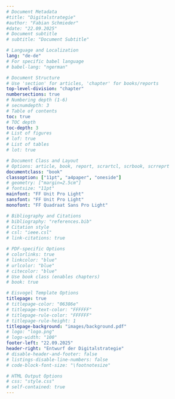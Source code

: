 ```yaml
---
# Document Metadata
#title: "Digitalstrategie"
#author: "Fabian Schmieder"
#date: "22.09.2025"
# Document subtitle
# subtitle: "Document Subtitle"

# Language and Localization
lang: "de-de"
# For specific babel language
# babel-lang: "ngerman"

# Document Structure
# Use 'section' for articles, 'chapter' for books/reports
top-level-division: "chapter"
numbersections: true
# Numbering depth (1-6)
# secnumdepth: 3
# Table of contents
toc: true
# TOC depth
toc-depth: 3
# List of figures
# lof: true
# List of tables
# lot: true

# Document Class and Layout
# Options: article, book, report, scrartcl, scrbook, scrreprt
documentclass: "book"
classoption: ["11pt", "a4paper", "oneside"]
# geometry: ["margin=2.5cm"]
# fontsize: "11pt"
mainfont: "FF Unit Pro Light"
sansfont: "FF Unit Pro Light"
monofont: "FF Quadraat Sans Pro Light"

# Bibliography and Citations
# bibliography: "references.bib"
# Citation style
# csl: "ieee.csl"
# link-citations: true

# PDF-specific Options
# colorlinks: true
# linkcolor: "blue"
# urlcolor: "blue"
# citecolor: "blue"
# Use book class (enables chapters)
# book: true

# Eisvogel Template Options
titlepage: true
# titlepage-color: "06386e"
# titlepage-text-color: "FFFFFF"
# titlepage-rule-color: "FFFFFF"
# titlepage-rule-height: 1
titlepage-background: "images/background.pdf"
# logo: "logo.png"
# logo-width: "100"
footer-left: "22.09.2025"
header-right: "Entwurf der Digitalstrategie"
# disable-header-and-footer: false
# listings-disable-line-numbers: false
# code-block-font-size: "\footnotesize"

# HTML Output Options
# css: "style.css"
# self-contained: true
---
```

